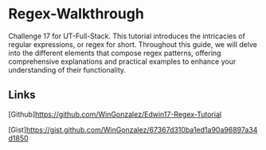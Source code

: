 # Regex-Walkthrough
Challenge 17 for UT-Full-Stack. This tutorial introduces the intricacies of regular expressions, or regex for short. Throughout this guide, we will delve into the different elements that compose regex patterns, offering comprehensive explanations and practical examples to enhance your understanding of their functionality.

## Links
[Github]https://github.com/WinGonzalez/Edwin17-Regex-Tutorial

[Gist]https://gist.github.com/WinGonzalez/67367d310ba1ed1a90a96897a34d1850

